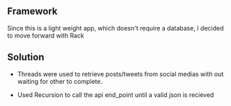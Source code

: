 ## Framework
Since this is a light weight app, which doesn't require a database, I decided to move forward with Rack

## Solution 
- Threads were used to retrieve posts/tweets from social medias with out waiting for other to complete. 

- Used Recursion to call the api end_point until a valid json is recieved
